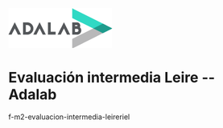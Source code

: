 ![Adalab](_src/assets/images/logo-adalab-80px.png)
# Evaluación intermedia Leire -- Adalab

f-m2-evaluacion-intermedia-leireriel
